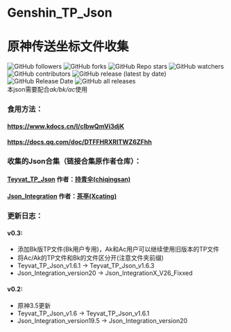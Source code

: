 # Genshin_TP_Json
# 原神传送坐标文件收集  
![GitHub followers](https://img.shields.io/github/followers/zheng327.svg?style=social)
![GitHub forks](https://img.shields.io/github/forks/zheng327/Genshin_TP_Json?style=social)
![GitHub Repo stars](https://img.shields.io/github/stars/zheng327/Genshin_TP_Json?style=social)
![GitHub watchers](https://img.shields.io/github/watchers/zheng327/Genshin_TP_Json?style=social)  
![GitHub contributors](https://img.shields.io/github/contributors/zheng327/Genshin_TP_Json)
![GitHub release (latest by date)](https://img.shields.io/github/v/release/zheng327/Genshin_TP_Json)
![GitHub Release Date](https://img.shields.io/github/release-date/zheng327/Genshin_TP_Json)
![GitHub all releases](https://img.shields.io/github/downloads/zheng327/Genshin_TP_Json/total)  
本json需要配合*ak/bk/ac*使用  
### 食用方法：  
#### https://www.kdocs.cn/l/clbwQmVi3djK  
#### https://docs.qq.com/doc/DTFFHRXRlTWZ6ZFhh  
### 收集的Json合集（链接合集原作者仓库）：  
#### [Teyvat_TP_Json](https://github.com/chiqingsan/Teyvat_TP_Json) 作者：[持青伞(chiqingsan)](https://github.com/chiqingsan)  
#### [Json_Integration](https://github.com/Xcating/Json_Integration) 作者：[茶亭(Xcating)](https://github.com/Xcating)

### 更新日志：
#### v0.3:
 - 添加Bk版TP文件(Bk用户专用)，Ak和Ac用户可以继续使用旧版本的TP文件
 - 将Ac/Ak的TP文件和Bk的文件区分开(注意文件夹前缀)
 - Teyvat_TP_Json_v1.6.1 -> Teyvat_TP_Json_v1.6.3  
 - Json_Integration_version20 -> Json_IntegrationX_V26_Fixxed
#### v0.2:
- 原神3.5更新  
 - Teyvat_TP_Json_v1.6 -> Teyvat_TP_Json_v1.6.1  
 - Json_Integration_version19.5 -> Json_Integration_version20  
